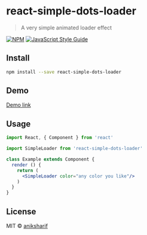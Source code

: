 # react-simple-dots-loader

> A very simple animated loader effect

[![NPM](https://img.shields.io/npm/v/react-simple-dots-loader.svg)](https://www.npmjs.com/package/react-simple-dots-loader) [![JavaScript Style Guide](https://img.shields.io/badge/code_style-standard-brightgreen.svg)](https://standardjs.com)

## Install

```bash
npm install --save react-simple-dots-loader
```
## Demo
[Demo link](https://codesandbox.io/s/naughty-hypatia-fkqc6?fontsize=14&hidenavigation=1&theme=dark)

## Usage

```jsx
import React, { Component } from 'react'

import SimpleLoader from 'react-simple-dots-loader'

class Example extends Component {
  render () {
    return (
      <SimpleLoader color="any color you like"/>
    )
  }
}
```

## License

MIT © [aniksharif](https://github.com/aniksharif)
